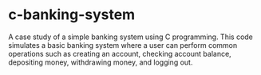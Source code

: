 # c-banking-system
A case study of a simple banking system using C programming. This code simulates a basic banking system where a user can perform common operations such as creating an account, checking account balance, depositing money, withdrawing money, and logging out.

